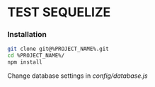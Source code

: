 # TEST SEQUELIZE

### Installation

```bash
git clone git@%PROJECT_NAME%.git
cd %PROJECT_NAME%/
npm install
```

Change database settings in *config/database.js*
